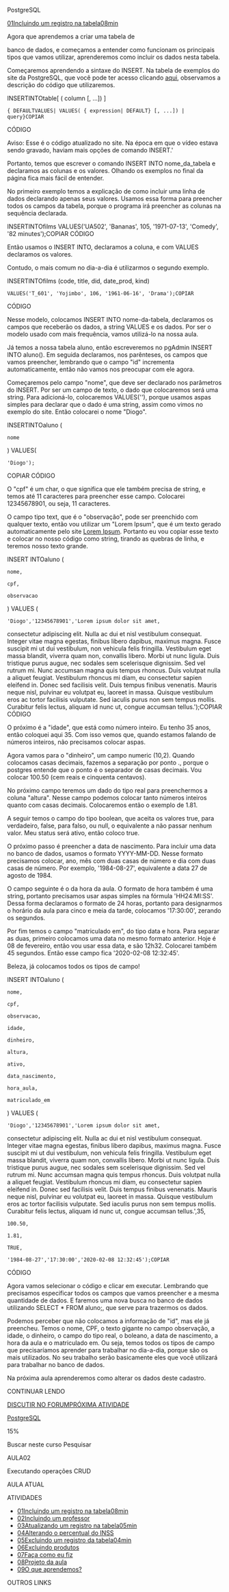 PostgreSQL

[01Incluindo um registro na tabela08min](https://cursos.alura.com.br/course/introducao-postgresql-primeiros-passos/task/72574)

Agora que aprendemos a criar uma tabela de

banco de dados, e começamos a entender como funcionam os principais tipos que
vamos utilizar, aprenderemos como incluir os dados nesta tabela.

Começaremos aprendendo
a sintaxe do INSERT. Na tabela de exemplos do site da PostgreSQL,
que você pode ter acesso clicando [aqui](https://www.postgresql.org/docs/8.1/sql-insert.html), observamos a descrição do código que
utilizaremos.

INSERTINTOtable[ ( column [, ...]) ]

    { DEFAULTVALUES| VALUES( { expression| DEFAULT} [, ...]) | query}COPIAR
CÓDIGO

Aviso: Esse é o
código atualizado no site. Na época em que o vídeo estava sendo gravado, haviam
mais opções de comando INSERT.'

Portanto, temos que
escrever o comando INSERT INTO nome_da_tabela e declaramos as colunas e os valores. Olhando os exemplos no final
da página fica mais fácil de entender.

No primeiro exemplo temos a explicação de como
incluir uma linha de dados declarando apenas seus valores. Usamos essa forma
para preencher todos os campos da tabela, porque o programa irá preencher as
colunas na sequência declarada.

INSERTINTOfilms VALUES('UA502', 'Bananas', 105, '1971-07-13', 'Comedy', '82 minutes');COPIAR
CÓDIGO

Então usamos o INSERT INTO, declaramos a coluna, e com VALUES declaramos os valores.

Contudo, o mais comum no dia-a-dia é
utilizarmos o segundo exemplo.

INSERTINTOfilms (code, title, did,
date_prod, kind)

    VALUES('T_601', 'Yojimbo', 106, '1961-06-16', 'Drama');COPIAR
CÓDIGO

Nesse modelo,
colocamos INSERT INTO nome-da-tabela, declaramos os campos que receberão os dados,
a string VALUES e os dados. Por
ser o modelo usado com mais frequência, vamos utilizá-lo na nossa aula.

Já temos a nossa
tabela aluno, então escreveremos no pgAdmin INSERT INTO aluno(). Em seguida declaramos, nos parênteses, os
campos que vamos preencher, lembrando que o campo "id" incrementa automaticamente, então não
vamos nos preocupar com ele agora.

Começaremos pelo campo
"nome", que deve ser declarado nos parâmetros
do INSERT. Por ser um campo de texto, o dado que
colocaremos será uma string. Para adicioná-lo, colocaremos VALUES(''), porque usamos aspas simples para declarar que o dado é uma string,
assim como vimos no exemplo do site. Então colocarei o nome "Diogo".

INSERTINTOaluno (

    nome

) VALUES(

    'Diogo');

COPIAR CÓDIGO

O "cpf" é um char, o que significa que ele também precisa de string, e temos
até 11 caracteres para preencher esse campo. Colocarei 12345678901, ou
seja, 11 caracteres.

O campo tipo text,
que é o "observação", pode ser preenchido com qualquer
texto, então vou utilizar um "Lorem Ipsum", que é um texto gerado automaticamente pelo site [Lorem Ipsum](https://lipsum.com/). Portanto eu vou copiar esse texto e colocar
no nosso código como string, tirando as quebras de linha, e teremos nosso
texto grande.

INSERT
INTOaluno (

    nome,

    cpf,

    observacao

) VALUES (

    'Diogo','12345678901','Lorem ipsum dolor sit amet,
consectetur adipiscing elit. Nulla ac dui et nisl vestibulum consequat. Integer
vitae magna egestas, finibus libero dapibus, maximus magna. Fusce suscipit mi
ut dui vestibulum, non vehicula felis fringilla. Vestibulum eget massa blandit,
viverra quam non, convallis libero. Morbi ut nunc ligula. Duis tristique purus
augue, nec sodales sem scelerisque dignissim. Sed vel rutrum mi. Nunc accumsan
magna quis tempus rhoncus. Duis volutpat nulla a aliquet feugiat. Vestibulum
rhoncus mi diam, eu consectetur sapien eleifend in. Donec sed facilisis velit.
Duis tempus finibus venenatis. Mauris neque nisl, pulvinar eu volutpat eu,
laoreet in massa. Quisque vestibulum eros ac tortor facilisis vulputate. Sed
iaculis purus non sem tempus mollis. Curabitur felis lectus, aliquam id nunc
ut, congue accumsan tellus.');COPIAR CÓDIGO

O próximo é a "idade", que
está como número inteiro. Eu tenho 35 anos, então coloquei aqui 35. Com isso
vemos que, quando estamos falando de números inteiros, não precisamos colocar
aspas.

Agora vamos para o
"dinheiro", um campo numeric (10,2). Quando
colocamos casas decimais, fazemos a separação por ponto ., porque o postgres entende que o ponto é o separador de casas
decimais. Vou colocar 100.50 (cem reais e cinquenta centavos).

No próximo campo
teremos um dado do tipo real para preenchermos a coluna "altura". Nesse campo podemos colocar tanto números inteiros quanto
com casas decimais. Colocaremos então o exemplo de 1.81.

A seguir temos o campo
do tipo boolean, que aceita os valores true, para
verdadeiro, false, para falso, ou null, o equivalente a não passar nenhum valor. Meu status será ativo, então coloco true.

O próximo passo é
preencher a data de nascimento. Para incluir uma data no banco de dados, usamos
o formato YYYY-MM-DD. Nesse formato precisamos colocar, ano, mês
com duas casas de número e dia com duas casas de número. Por exemplo, '1984-08-27', equivalente a data 27 de agosto de 1984.

O campo seguinte é o
da hora da aula. O formato de hora também é uma string, portanto
precisamos usar aspas simples na fórmula 'HH24:MI:SS'.
Dessa forma declaramos o formato de 24 horas, portanto para designarmos o
horário da aula para cinco e meia da tarde, colocamos '17:30:00', zerando os segundos.

Por fim temos o campo
"matriculado
em", do tipo data e hora.
Para separar as duas, primeiro colocamos uma data no mesmo formato anterior.
Hoje é 08 de fevereiro, então vou usar essa data, e são 12h32. Colocarei também
45 segundos. Então esse campo fica '2020-02-08 12:32:45'.

Beleza, já colocamos todos os tipos de campo!

INSERT
INTOaluno (

    nome,

    cpf,

    observacao,

    idade,

    dinheiro,

    altura,

    ativo,

    data_nascimento,

    hora_aula,

    matriculado_em

) VALUES (

    'Diogo','12345678901','Lorem ipsum dolor sit amet,
consectetur adipiscing elit. Nulla ac dui et nisl vestibulum consequat. Integer
vitae magna egestas, finibus libero dapibus, maximus magna. Fusce suscipit mi
ut dui vestibulum, non vehicula felis fringilla. Vestibulum eget massa blandit,
viverra quam non, convallis libero. Morbi ut nunc ligula. Duis tristique purus
augue, nec sodales sem scelerisque dignissim. Sed vel rutrum mi. Nunc accumsan
magna quis tempus rhoncus. Duis volutpat nulla a aliquet feugiat. Vestibulum
rhoncus mi diam, eu consectetur sapien eleifend in. Donec sed facilisis velit.
Duis tempus finibus venenatis. Mauris neque nisl, pulvinar eu volutpat eu,
laoreet in massa. Quisque vestibulum eros ac tortor facilisis vulputate. Sed
iaculis purus non sem tempus mollis. Curabitur felis lectus, aliquam id nunc
ut, congue accumsan tellus.',35,

    100.50,

    1.81,

    TRUE,

    '1984-08-27','17:30:00','2020-02-08 12:32:45');COPIAR
CÓDIGO

Agora vamos selecionar
o código e clicar em executar. Lembrando que precisamos especificar todos os
campos que vamos preencher e a mesma quantidade de dados. E faremos uma nova
busca no banco de dados utilizando SELECT * FROM aluno;,
que serve para trazermos os dados.

Podemos perceber que não
colocamos a informação de "id", mas ele já preencheu. Temos o
nome, CPF, o texto gigante no campo observação, a idade, o dinheiro, o campo do
tipo real, o boleano, a data de nascimento, a hora da aula e o matriculado em.
Ou seja, temos todos os tipos de campo que precisaríamos aprender para
trabalhar no dia-a-dia, porque são os mais utilizados. No seu trabalho serão
basicamente eles que você utilizará para trabalhar no banco de dados.

Na próxima aula aprenderemos como alterar os
dados deste cadastro.

CONTINUAR LENDO

 [DISCUTIR NO FORUM](https://cursos.alura.com.br/forum/curso-introducao-postgresql-primeiros-passos/exercicio-incluindo-um-registro-na-tabela/72574/novo)[PRÓXIMA ATIVIDADE](https://cursos.alura.com.br/course/introducao-postgresql-primeiros-passos/task/72574/next)

[PostgreSQL](https://cursos.alura.com.br/course/introducao-postgresql-primeiros-passos)

15%

Buscar neste curso Pesquisar

AULA02

Executando
operações CRUD

 AULA ATUAL

 ATIVIDADES

* [01Incluindo um registro na tabela08min](https://cursos.alura.com.br/course/introducao-postgresql-primeiros-passos/task/72574)
* [02Incluindo um
  professor](https://cursos.alura.com.br/course/introducao-postgresql-primeiros-passos/task/74019)
* [03Atualizando um
  registro na tabela05min](https://cursos.alura.com.br/course/introducao-postgresql-primeiros-passos/task/72575)
* [04Alterando o
  percentual do INSS](https://cursos.alura.com.br/course/introducao-postgresql-primeiros-passos/task/74020)
* [05Excluindo um
  registro da tabela04min](https://cursos.alura.com.br/course/introducao-postgresql-primeiros-passos/task/72576)
* [06Excluindo produtos](https://cursos.alura.com.br/course/introducao-postgresql-primeiros-passos/task/74021)
* [07Faça como eu fiz](https://cursos.alura.com.br/course/introducao-postgresql-primeiros-passos/task/74002)
* [08Projeto da aula](https://cursos.alura.com.br/course/introducao-postgresql-primeiros-passos/task/99437)
* [09O que aprendemos?](https://cursos.alura.com.br/course/introducao-postgresql-primeiros-passos/task/74003)

 OUTROS LINKS
